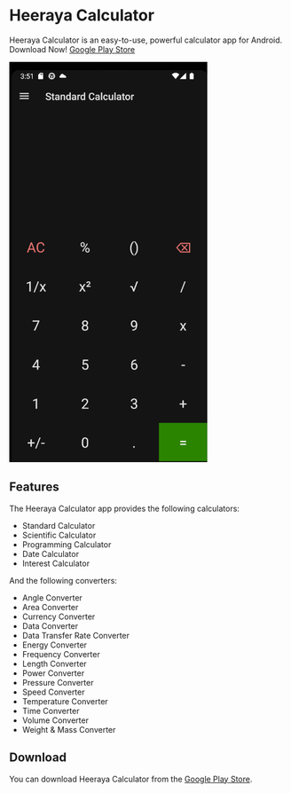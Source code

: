 # Heeraya Calculator

Heeraya Calculator is an easy-to-use, powerful calculator app for Android.
Download Now! [Google Play Store](https://play.google.com/store/apps/details?id=com.heerayacalculator)

![Screenshot](./sample_images/1.png)

## Features

The Heeraya Calculator app provides the following calculators:

- Standard Calculator
- Scientific Calculator
- Programming Calculator
- Date Calculator
- Interest Calculator

And the following converters:

- Angle Converter
- Area Converter
- Currency Converter
- Data Converter
- Data Transfer Rate Converter
- Energy Converter
- Frequency Converter
- Length Converter
- Power Converter
- Pressure Converter
- Speed Converter
- Temperature Converter
- Time Converter
- Volume Converter
- Weight & Mass Converter


## Download

You can download Heeraya Calculator from the [Google Play Store](https://play.google.com/store/apps/details?id=com.heerayacalculator).

